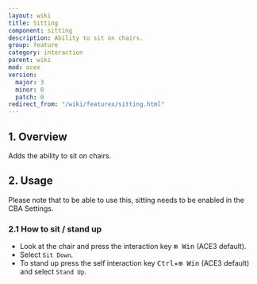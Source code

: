 ```yaml
---
layout: wiki
title: Sitting
component: sitting
description: Ability to sit on chairs.
group: feature
category: interaction
parent: wiki
mod: acex
version:
  major: 3
  minor: 0
  patch: 0
redirect_from: "/wiki/featurex/sitting.html"
---
```


## 1. Overview
Adds the ability to sit on chairs.

## 2. Usage
Please note that to be able to use this, sitting needs to be enabled in the CBA Settings.

### 2.1 How to sit / stand up
- Look at the chair and press the interaction key <kbd>⊞&nbsp;Win</kbd> (ACE3 default).
- Select `Sit Down`.
- To stand up press the self interaction key <kbd>Ctrl</kbd>+<kbd>⊞&nbsp;Win</kbd> (ACE3 default) and select `Stand Up`.
